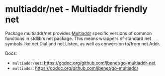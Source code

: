 # multiaddr/net - Multiaddr friendly net

Package multiaddr/net provides [Multiaddr](http://github.com/jbenet/go-multiaddr) specific versions of common
functions in stdlib's net package. This means wrappers of
standard net symbols like net.Dial and net.Listen, as well
as conversion to/from net.Addr.

Docs:

- `multiaddr/net`: https://godoc.org/github.com/jbenet/go-multiaddr-net
- `multiaddr`: https://godoc.org/github.com/jbenet/go-multiaddr
